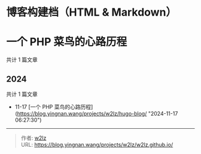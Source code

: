 # 博客构建档（HTML &amp; Markdown）

# 一个 PHP 菜鸟的心路历程

共计 1 篇文章

## 2024

共计 1 篇文章

- 11-17 [一个 PHP 菜鸟的心路历程](https://blog.yingnan.wang/projects/w2lz/hugo-blog/ &#34;2024-11-17 06:27:30&#34;)


---

> 作者: [w2lz](https://github.com/w2lz)  
> URL: https://blog.yingnan.wang/projects/w2lz/w2lz.github.io/  

